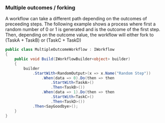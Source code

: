 ### Multiple outcomes / forking

A workflow can take a different path depending on the outcomes of preceeding steps.  The following example shows a process where first a random number of 0 or 1 is generated and is the outcome of the first step.  Then, depending on the outcome value, the workflow will either fork to (TaskA + TaskB) or (TaskC + TaskD)

```C#
public class MultipleOutcomeWorkflow : IWorkflow
{
    public void Build(IWorkflowBuilder<object> builder)
    {
        builder
            .StartWith<RandomOutput>(x => x.Name("Random Step"))
                .When(data => 0).Do(then => then
                    .StartWith<TaskA>()
                    .Then<TaskB>())
                .When(data => 1).Do(then => then
                    .StartWith<TaskC>()
                    .Then<TaskD>())
            .Then<SayGoodbye>();
    }
}
```